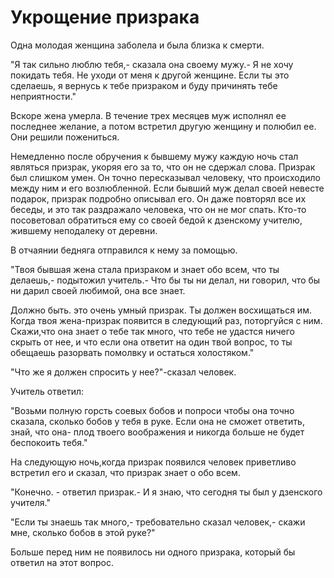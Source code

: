 # Укрощение призрака

Одна молодая женщина заболела и была близка к смерти.

"Я так сильно люблю тебя,- сказала она своему мужу.- Я не хочу покидать тебя. Не уходи от меня к другой женщине. Если ты это сделаешь, я вернусь к тебе призраком и буду причинять тебе неприятности."

Вскоре жена умерла. В течение трех месяцев муж исполнял ее последнее желание, а потом встретил другую женщину и полюбил ее. Они решили пожениться.

Немедленно после обручения к бывшему мужу каждую ночь стал являться призрак, укоряя его за то, что он не сдержал слова. Призрак был слишком умен. Он точно пересказывал человеку, что происходило между ним и его возлюбленной. Если бывший муж делал своей невесте подарок, призрак подробно описывал его. Он даже повторял все их беседы, и это так раздражало человека, что он не мог спать. Кто-то посоветовал обратиться ему со своей бедой к дзенскому учителю, жившему неподалеку от деревни.

В отчаянии бедняга отправился к нему за помощью.

"Твоя бывшая жена стала призраком и знает обо всем, что ты делаешь,- подытожил учитель.- Что бы ты ни делал, ни говорил, что бы ни дарил своей любимой, она все знает.

Должно быть. это очень умный призрак. Ты должен восхищаться им. Когда твоя жена-призрак появится в следующий раз, поторгуйся с ним. Скажи,что она знает о тебе так много, что тебе не удастся ничего скрыть от нее, и что если она ответит на один твой вопрос, то ты обещаешь разорвать помолвку и остаться холостяком."

"Что же я должен спросить у нее?"-сказал человек.

Учитель ответил:

"Возьми полную горсть соевых бобов и попроси чтобы она точно сказала, сколько бобов у тебя в руке. Если она не сможет ответить, знай, что она- плод твоего воображения и никогда больше не будет беспокоить тебя."

На следующую ночь,когда призрак появился человек приветливо встретил его и сказал, что призрак знает о обо всем.

"Конечно. - ответил призрак.- И я знаю, что сегодня ты был у дзенского учителя."

"Если ты знаешь так много,- требовательно сказал человек,- скажи мне, сколько бобов в этой руке?"

Больше перед ним не появилось ни одного призрака, который бы ответил на этот вопрос.
